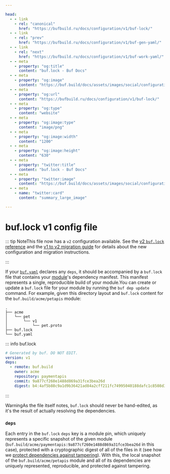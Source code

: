 ```yaml
---

head:
  - - link
    - rel: "canonical"
      href: "https://bufbuild.ru/docs/configuration/v1/buf-lock/"
  - - link
    - rel: "prev"
      href: "https://bufbuild.ru/docs/configuration/v1/buf-gen-yaml/"
  - - link
    - rel: "next"
      href: "https://bufbuild.ru/docs/configuration/v1/buf-work-yaml/"
  - - meta
    - property: "og:title"
      content: "buf.lock - Buf Docs"
  - - meta
    - property: "og:image"
      content: "https://buf.build/docs/assets/images/social/configuration/v1/buf-lock.png"
  - - meta
    - property: "og:url"
      content: "https://bufbuild.ru/docs/configuration/v1/buf-lock/"
  - - meta
    - property: "og:type"
      content: "website"
  - - meta
    - property: "og:image:type"
      content: "image/png"
  - - meta
    - property: "og:image:width"
      content: "1200"
  - - meta
    - property: "og:image:height"
      content: "630"
  - - meta
    - property: "twitter:title"
      content: "buf.lock - Buf Docs"
  - - meta
    - property: "twitter:image"
      content: "https://buf.build/docs/assets/images/social/configuration/v1/buf-lock.png"
  - - meta
    - name: "twitter:card"
      content: "summary_large_image"

---
```


# buf.lock v1 config file

::: tip NoteThis file now has a `v2` configuration available. See the [v2 `buf.lock` reference](../../v2/buf-lock/) and the [v1 to v2 migration guide](../../../migration-guides/migrate-v2-config-files/) for details about the new configuration and migration instructions.

:::

If your [`buf.yaml`](../buf-yaml/) declares any `deps`, it should be accompanied by a `buf.lock` file that contains your [module](../../../cli/modules-workspaces/)'s dependency manifest. This manifest represents a single, reproducible build of your module.You can create or update a `buf.lock` file for your module by running the `buf dep update` command. For example, given this directory layout and `buf.lock` content for the `buf.build/acme/petapis` module:

```text
.
├── acme
│   └── pet
│       └── v1
│           └── pet.proto
├── buf.lock
└── buf.yaml
```

::: info buf.lock

```yaml
# Generated by buf. DO NOT EDIT.
version: v1
deps:
  - remote: buf.build
    owner: acme
    repository: paymentapis
    commit: 9a877cf260e1488d869a31fce3bea26d
    digest: b4:4af5b88c9a1d9b36421ad84a2cff211fc74995040188dafc1c8508d36406140e40eb0ab82d21e761961e4a71631d4474e3d0608b987ca3d02d5d19012edff21d
```

:::

WarningAs the file itself notes, `buf.lock` should never be hand-edited, as it's the result of actually resolving the dependencies.

### `deps`

Each entry in the `buf.lock` `deps` key is a module pin, which uniquely represents a specific snapshot of the given module (`buf.build/acme/paymentapis:9a877cf260e1488d869a31fce3bea26d` in this case), protected with a cryptographic digest of all of the files in it (see how we [protect dependencies against tampering](../../../bsr/module/dependency-management/#tamper-proofing)). With this, the local snapshot of the `buf.build/acme/petapis` module and all of its dependencies are uniquely represented, reproducible, and protected against tampering.
